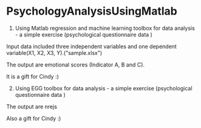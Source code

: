 # PsychologyAnalysisUsingMatlab
1. Using Matlab regression and machine learning toolbox for data analysis - a simple exercise (psychological questionnaire data )

Input data included three independent variables and one dependent variable(X1, X2, X3, Y).("sample.xlsx")

The output are emotional scores (Indicator A, B and C).



It is a gift for Cindy :)





2. Using EGG toolbox for data analysis - a simple exercise (psychological questionnaire data )

The output are nrejs

Also a gift for Cindy :)

